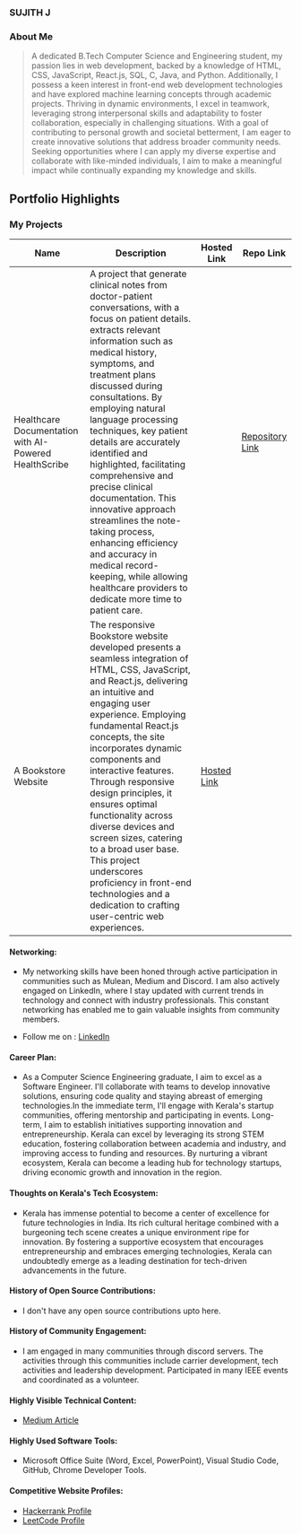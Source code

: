 ### SUJITH J

### About Me

> A dedicated B.Tech Computer Science and Engineering student, my passion lies in web development, backed by a knowledge of HTML, CSS, JavaScript, React.js, SQL, C, Java, and Python. Additionally, I possess a keen interest in front-end web development technologies and have explored machine learning concepts through academic projects. Thriving in dynamic environments, I excel in teamwork, leveraging strong interpersonal skills and adaptability to foster collaboration, especially in challenging situations. With a goal of contributing to personal growth and societal betterment, I am eager to create innovative solutions that address broader community needs. Seeking opportunities where I can apply my diverse expertise and collaborate with like-minded individuals, I aim to make a meaningful impact while continually expanding my knowledge and skills.


## Portfolio Highlights

### My Projects

| Name                | Description                                                               | Hosted Link                              | Repo Link                                                      |
|---------------------|---------------------------------------------------------------------------|------------------------------------------|----------------------------------------------------------------|
| Healthcare Documentation with AI-Powered HealthScribe | A project that generate clinical notes from doctor-patient conversations, with a focus on patient details. extracts relevant information such as medical history, symptoms, and treatment plans discussed during consultations. By employing natural language processing techniques, key patient details are accurately identified and highlighted, facilitating comprehensive and precise clinical documentation. This innovative approach streamlines the note-taking process, enhancing efficiency and accuracy in medical record-keeping, while allowing healthcare providers to dedicate more time to patient care.                                             |           | [Repository Link](https://github.com/sujithjayaprakash/healthscribe)   
| A Bookstore Website | The responsive Bookstore website developed presents a seamless integration of HTML, CSS, JavaScript, and React.js, delivering an intuitive and engaging user experience. Employing fundamental React.js concepts, the site incorporates dynamic components and interactive features. Through responsive design principles, it ensures optimal functionality across diverse devices and screen sizes, catering to a broad user base. This project underscores proficiency in front-end technologies and a dedication to crafting user-centric web experiences.                                             | [Hosted Link](https://onlinebookstore-website-sujithjp.netlify.app/)  |         | [Repository Link](https://github.com/sujithjayaprakash/book-store-website-project)  


#### Networking:

- My networking skills have been honed through active participation in communities such as Mulean, Medium and Discord. I am also actively engaged on LinkedIn, where I stay updated with current trends in technology and connect with industry professionals. This constant networking has enabled me to gain valuable insights from community members.

- Follow me on : [LinkedIn](https://www.linkedin.com/in/sujith-jayaprakash-291453288/)

#### Career Plan:

- As a Computer Science Engineering graduate, I aim to excel as a Software Engineer. I'll collaborate with teams to develop innovative solutions, ensuring code quality and staying abreast of emerging technologies.In the immediate term, I'll engage with Kerala's startup communities, offering mentorship and participating in events. Long-term, I aim to establish initiatives supporting innovation and entrepreneurship. Kerala can excel by leveraging its strong STEM education, fostering collaboration between academia and industry, and improving access to funding and resources. By nurturing a vibrant ecosystem, Kerala can become a leading hub for technology startups, driving economic growth and innovation in the region. 

#### Thoughts on Kerala's Tech Ecosystem:

- Kerala has immense potential to become a center of excellence for future technologies in India. Its rich cultural heritage combined with a burgeoning tech scene creates a unique environment ripe for innovation. By fostering a supportive ecosystem that encourages entrepreneurship and embraces emerging technologies, Kerala can undoubtedly emerge as a leading destination for tech-driven advancements in the future.

#### History of Open Source Contributions:

- I don't have any open source contributions upto here.

#### History of Community Engagement:

-  I am engaged in many communities through discord servers. The activities through this communities include carrier development, tech activities and leadership development. Participated in many IEEE events and coordinated as a volunteer.

#### Highly Visible Technical Content:

- [Medium Article](https://medium.com/@sujith.j_3574/healthcare-documentation-with-ai-powered-health-scribe-be3d5fb71466)

#### Highly Used Software Tools:

- Microsoft Office Suite (Word, Excel, PowerPoint), Visual Studio Code, GitHub, Chrome Developer Tools.

#### Competitive Website Profiles:

- [Hackerrank Profile](https://www.hackerrank.com/profile/sujithjayapraka1)
- [LeetCode Profile](https://leetcode.com/_sujit_jyprks_/)


